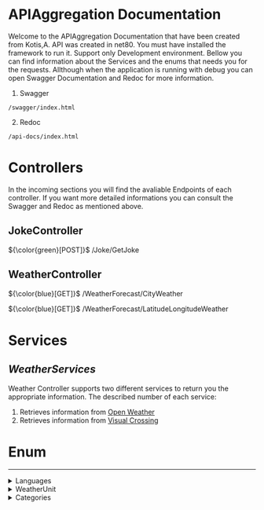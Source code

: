 # APIAggregation Documentation

Welcome to the APIAggregation Documentation that have been created from Kotis,A.
API was created in net80. You must have installed the framework to run it. Support only Development environment.
Bellow you can find information about the Services and the enums that needs you for the requests. Allthough when the application is running with debug you can open Swagger Documentation and Redoc for more information.

1. Swagger 
 ```
/swagger/index.html
```
2. Redoc
 ```
/api-docs/index.html
```

# Controllers
In the incoming sections you will find the avaliable Endpoints of each controller. If you want more detailed informations you can consult the Swagger and Redoc as mentioned above.

## JokeController

${\color{green}[POST]}$ /Joke/GetJoke

## WeatherController

${\color{blue}[GET]}$ /WeatherForecast/CityWeather

${\color{blue}[GET]}$ /WeatherForecast/LatitudeLongitudeWeather

# Services

## _WeatherServices_
Weather Controller supports two different services to return you the appropriate information.
The described number of each service:

1. Retrieves information from [Open Weather](https://openweathermap.org/api/one-call-3) 
2. Retrieves information from [Visual Crossing](https://www.visualcrossing.com/resources/documentation/weather-api/timeline-weather-api/) 

# Enum
***
<details>
    <summary>Languages</summary>

```

            /// <summary>
            /// English
            /// </summary>
            EN = 0,

            /// <summary>
            /// German
            /// </summary>
            DE = 1,

            /// <summary>
            /// Czech
            /// </summary>
            CS = 2,

            /// <summary>
            /// Spanish
            /// </summary>
            ES = 3,

            /// <summary>
            /// French
            /// </summary>
            FR = 4,

            /// <summary>
            /// Portuguese
            /// </summary>
            PT = 5
```

</details>

<details>
    <summary>WeatherUnit</summary>

```

            /// <summary>
            /// Celsius
            /// </summary>
            C,
            /// <summary>
            /// Fahrenheit 
            /// </summary>
            F
```

</details>


<details>
    <summary>Categories</summary>

```

            /// <summary>
            /// Any
            /// </summary>
            Any = 0,

            /// <summary>
            /// Programming
            /// </summary>
            Programming = 1,

            /// <summary>
            /// Misc
            /// </summary>
            Miscellaneous = 2,

            /// <summary>
            /// Dark
            /// </summary>
            Dark = 4,

            /// <summary>
            /// Pun
            /// </summary>
            Pun = 8,

            /// <summary>
            /// Spooky
            /// </summary>
            Spooky = 16,

            /// <summary>
            /// Christmas
            /// </summary>
            Christmas = 32
```

</details>
